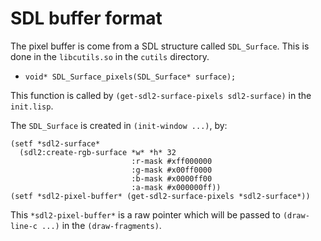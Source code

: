 # SDL buffer format

The pixel buffer is come from a SDL structure called `SDL_Surface`. This is done in the `libcutils.so` in the `cutils` directory.

* `void* SDL_Surface_pixels(SDL_Surface* surface);`

This function is called by `(get-sdl2-surface-pixels sdl2-surface)` in the `init.lisp`.

The `SDL_Surface` is created in `(init-window ...)`, by:

```
(setf *sdl2-surface*
  (sdl2:create-rgb-surface *w* *h* 32
                           :r-mask #xff000000
                           :g-mask #x00ff0000
                           :b-mask #x0000ff00
                           :a-mask #x000000ff))
(setf *sdl2-pixel-buffer* (get-sdl2-surface-pixels *sdl2-surface*))
```

This `*sdl2-pixel-buffer*` is a raw pointer which will be passed to `(draw-line-c ...)` in the `(draw-fragments)`.
